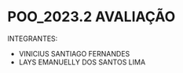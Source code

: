 # POO_2023.2 AVALIAÇÃO
INTEGRANTES:

- VINICIUS SANTIAGO FERNANDES
- LAYS EMANUELLY DOS SANTOS LIMA
